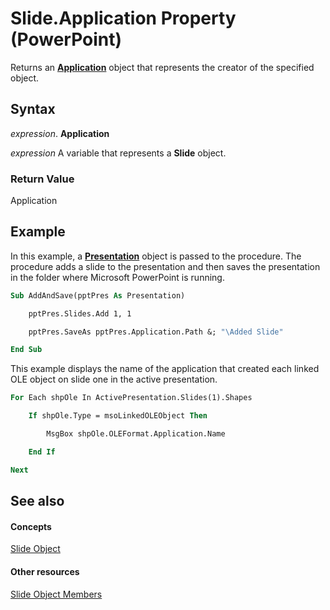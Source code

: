 
# Slide.Application Property (PowerPoint)

Returns an  **[Application](978c2b99-4271-b953-4283-73b5f3d96f41.md)** object that represents the creator of the specified object.


## Syntax

 _expression_. **Application**

 _expression_ A variable that represents a **Slide** object.


### Return Value

Application


## Example

In this example, a  **[Presentation](ec75cf52-69f8-d35b-0a26-4a8da8a9683f.md)** object is passed to the procedure. The procedure adds a slide to the presentation and then saves the presentation in the folder where Microsoft PowerPoint is running.


```vb
Sub AddAndSave(pptPres As Presentation)

    pptPres.Slides.Add 1, 1

    pptPres.SaveAs pptPres.Application.Path &; "\Added Slide"

End Sub
```

This example displays the name of the application that created each linked OLE object on slide one in the active presentation.




```vb
For Each shpOle In ActivePresentation.Slides(1).Shapes

    If shpOle.Type = msoLinkedOLEObject Then

        MsgBox shpOle.OLEFormat.Application.Name

    End If

Next
```


## See also


#### Concepts


[Slide Object](afe42344-6898-00d2-ecc1-b0ed23a71fe8.md)
#### Other resources


[Slide Object Members](3e34272b-615c-fa3f-4f0c-ceeba3c8f130.md)
